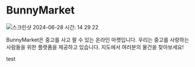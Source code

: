 # BunnyMarket

![스크린샷 2024-06-28 시간: 14 29 22](https://github.com/Ctrl-P-assion/BunnyMarket/assets/93482597/5e7084c1-bf68-450d-809c-5a216cf15143)

BunnyMarket은 중고를 사고 팔 수 있는 온라인 마켓입니다. 우리는 중고를 사랑하는 사람들을 위한 플랫폼을 제공하고 있습니다. 지도에서 여러분의 물건을 찾아보세요!

test
